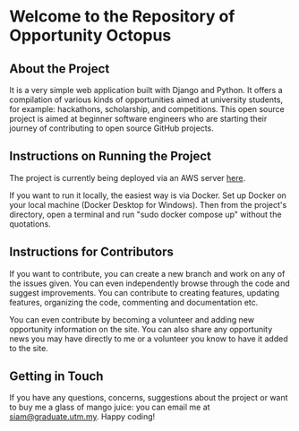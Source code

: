 <h1>Welcome to the Repository of Opportunity Octopus</h1>

<h2>About the Project</h2>
It is a very simple web application built with Django and Python. It offers a compilation of various kinds of opportunities aimed at university students,
for example: hackathons, scholarship, and competitions. This open source project is aimed at beginner software engineers who are starting their journey of 
contributing to open source GitHub projects. 

<h2>Instructions on Running the Project</h2>

The project is currently being deployed via an AWS server <a href = "http://ec2-54-255-244-103.ap-southeast-1.compute.amazonaws.com:8000/">here</a>.

If you want to run it locally, the easiest way is via Docker. Set up Docker on your local machine (Docker Desktop for Windows). Then from the project's directory,
open a terminal and run "sudo docker compose up" without the quotations.

<h2>Instructions for Contributors</h2>

If you want to contribute, you can create a new branch and work on any of the issues given. You can even independently browse through the code and suggest 
improvements. You can contribute to creating features, updating features, organizing the code, commenting and documentation etc. 

You can even contribute by becoming a volunteer and adding new opportunity information on the site. You can also share any opportunity news you may have directly to me or a 
volunteer you know to have it added to the site.

<h2>Getting in Touch</h2>

If you have any questions, concerns, suggestions about the project or want to buy me a glass of mango juice: you can email me at siam@graduate.utm.my. 
Happy coding! 
